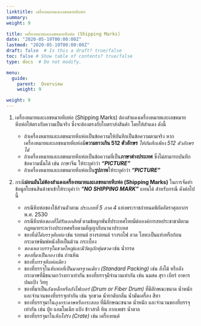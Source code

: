 ```yaml
---
linktitle: เครื่องหมายและเลขหมายหีบห่อ
summary: 
weight: 9

title: เครื่องหมายและเลขหมายหีบห่อ (Shipping Marks)
date: "2020-05-19T00:00:00Z"
lastmod: "2020-05-19T00:00:00Z"
draft: false  # Is this a draft? true/false
toc: false # Show table of contents? true/false
type: docs  # Do not modify.

menu:
  guide:
    parent:  Overview
    weight: 9

weight: 9
---
```



1. เครื่องหมายและเลขหมายหีบห่อ (Shipping Marks) ต้องสำแดงเครื่องหมายและเลขหมายหีบห่อให้ตรงกับความเป็นจริง ซึ่งจะต้องตรงกับใบตราส่งสินค้า โดยให้สำแดง ดังนี้

	- ถ้าเครื่องหมายและเลขหมายหีบห่อเป็นข้อความให้บันทึกเป็นข้อความตามจริง หากเครื่องหมายและเลขหมายหีบห่อมี**ความยาวเกิน 512 ตัวอักษร** *ให้บันทึกเพียง 512 ตัวอักษรได้*
	- ถ้าเครื่องหมายและเลขหมายหีบห่อเป็นข้อความที่เป็น**ภาษาต่างประเทศ** ซึ่งไม่สามารถบันทึกข้อความนั้นได้ เช่น ภาษาจีน ให้ระบุคำว่า **_“PICTURE”_**
	- ถ้าเครื่องหมายและเลขหมายหีบห่อเป็น**รูปภาพ**ให้ระบุคำว่า **_“PICTURE”_**
	
2. กรณี**ผ่อนผันไม่ต้องสำแดงเครื่องหมายและเลขหมายหีบห่อ (Shipping Marks)** ในการจัดทำข้อมูลใบขนสินค้าขาเข้าให้ระบุคำว่า **_“NO SHIPPING MARK”_** แทนได้ สำหรับกรณี ดังต่อไปนี้
   
	- กรณีหีบห่อของใช้ส่วนตัวตาม *ประเภทที่ 5 ภาค 4* แห่งพระราชกำหนดพิกัดอัตราศุลกากร พ.ศ. 2530
	- กรณีหีบห่อ*ของที่ได้รับเอกสิทธิ์* ตามข้อผูกพันที่ประเทศไทยมีต่อองค์การสหประชาชาติตามกฎหมายระหว่างประเทศหรือตามสัญญากับนานาประเทศ 
	- ของที่*มิได้บรรจุหีบห่อ* เช่น รถยนต์ ยางรถยนต์ รางรถไฟ ลวด โลหะเป็นแท่งหรือก้อน กระดาษพิมพ์หนังสือเป็นม้วน กระเบื้อง
	- *ของเหลวบรรจุในขวดใหญ่และมีวัตถุถักหุ้มขวด* เช่น น้ำกรด 
	- *ของที่มาเป็นกอง* เช่น ถ่านหิน
	- ของที่*บรรจุหีบห่อเดียว*
	- ของที่บรรจุใน*หีบห่อที่เป็นมาตรฐานเดียว (Standard Packing)* เช่น ลังไม้ หรือลังกระดาษที่มีขนาดกว้างยาวเท่ากัน ของที่บรรจุมีจำนวนเท่ากัน เช่น นมสด สุรา เบียร์ อาหารปนแป้ง วิทยุ
	- ของที่มาเป็น*ถังเหล็กหรือถังไฟเบอร์ (Drum or Fiber Drum)* ที่มีลักษณะขนาด น้ำหนัก และจำนวนของที่บรรจุเท่ากัน เช่น จุกขวด น้ำยาดับกลิ่น น้ำมันเครื่อง สีทา
	- ของที่บรรจุมาใน*ถุงกระดาษหรือกระสอบ* ที่มีลักษณะขนาด น้ำหนัก และจำนวนของที่บรรจุเท่ากัน เช่น ปุ๋ย แอมโมเนีย แป้ง ข้าวสาลี หิน กากเพชร น้ำตาล 
	- ของที่บรรจุมาใน*หีบโปร่ง (Crate)* เช่น เครื่องยนต์